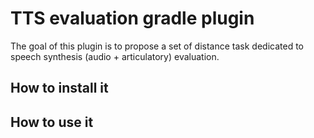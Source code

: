 # TTS evaluation gradle plugin

The goal of this plugin is to propose a set of distance task dedicated to speech synthesis (audio +
articulatory) evaluation.

## How to install it

## How to use it
